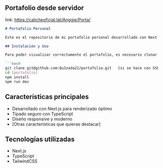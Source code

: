 ## Portafolio desde servidor
link: https://calicheoficial.lat/Anggie/Porta/

```markdown
# Portafolio Personal

Este es el repositorio de mi portafolio personal desarrollado con Next.js y TypeScript.

## Instalación y Uso

Para poder visualizar correctamente el portafolio, es necesario clonar este repositorio y seguir los pasos de instalación:

```bash
git clone git@github.com:Qu3zada22/portafolio.git   (si se hace con SSH)
cd [portafolio]
npm install
npm run dev
```

## Características principales
- Desarrollado con Next.js para renderizado óptimo
- Tipado seguro con TypeScript
- Diseño responsive y moderno
- [Otras características que quieras destacar]

## Tecnologías utilizadas
- Next.js
- TypeScript
- TailwindCSS
```

